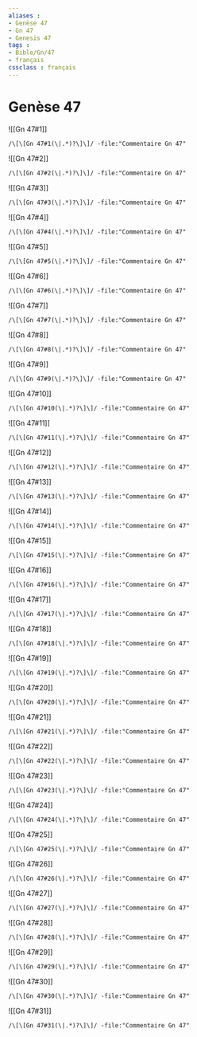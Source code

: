 ```yaml
---
aliases : 
- Genèse 47
- Gn 47
- Genesis 47
tags : 
- Bible/Gn/47
- français
cssclass : français
---
```


# Genèse 47

![[Gn 47#1]]

```query
/\[\[Gn 47#1(\|.*)?\]\]/ -file:"Commentaire Gn 47"
```

![[Gn 47#2]]

```query
/\[\[Gn 47#2(\|.*)?\]\]/ -file:"Commentaire Gn 47"
```

![[Gn 47#3]]

```query
/\[\[Gn 47#3(\|.*)?\]\]/ -file:"Commentaire Gn 47"
```

![[Gn 47#4]]

```query
/\[\[Gn 47#4(\|.*)?\]\]/ -file:"Commentaire Gn 47"
```

![[Gn 47#5]]

```query
/\[\[Gn 47#5(\|.*)?\]\]/ -file:"Commentaire Gn 47"
```

![[Gn 47#6]]

```query
/\[\[Gn 47#6(\|.*)?\]\]/ -file:"Commentaire Gn 47"
```

![[Gn 47#7]]

```query
/\[\[Gn 47#7(\|.*)?\]\]/ -file:"Commentaire Gn 47"
```

![[Gn 47#8]]

```query
/\[\[Gn 47#8(\|.*)?\]\]/ -file:"Commentaire Gn 47"
```

![[Gn 47#9]]

```query
/\[\[Gn 47#9(\|.*)?\]\]/ -file:"Commentaire Gn 47"
```

![[Gn 47#10]]

```query
/\[\[Gn 47#10(\|.*)?\]\]/ -file:"Commentaire Gn 47"
```

![[Gn 47#11]]

```query
/\[\[Gn 47#11(\|.*)?\]\]/ -file:"Commentaire Gn 47"
```

![[Gn 47#12]]

```query
/\[\[Gn 47#12(\|.*)?\]\]/ -file:"Commentaire Gn 47"
```

![[Gn 47#13]]

```query
/\[\[Gn 47#13(\|.*)?\]\]/ -file:"Commentaire Gn 47"
```

![[Gn 47#14]]

```query
/\[\[Gn 47#14(\|.*)?\]\]/ -file:"Commentaire Gn 47"
```

![[Gn 47#15]]

```query
/\[\[Gn 47#15(\|.*)?\]\]/ -file:"Commentaire Gn 47"
```

![[Gn 47#16]]

```query
/\[\[Gn 47#16(\|.*)?\]\]/ -file:"Commentaire Gn 47"
```

![[Gn 47#17]]

```query
/\[\[Gn 47#17(\|.*)?\]\]/ -file:"Commentaire Gn 47"
```

![[Gn 47#18]]

```query
/\[\[Gn 47#18(\|.*)?\]\]/ -file:"Commentaire Gn 47"
```

![[Gn 47#19]]

```query
/\[\[Gn 47#19(\|.*)?\]\]/ -file:"Commentaire Gn 47"
```

![[Gn 47#20]]

```query
/\[\[Gn 47#20(\|.*)?\]\]/ -file:"Commentaire Gn 47"
```

![[Gn 47#21]]

```query
/\[\[Gn 47#21(\|.*)?\]\]/ -file:"Commentaire Gn 47"
```

![[Gn 47#22]]

```query
/\[\[Gn 47#22(\|.*)?\]\]/ -file:"Commentaire Gn 47"
```

![[Gn 47#23]]

```query
/\[\[Gn 47#23(\|.*)?\]\]/ -file:"Commentaire Gn 47"
```

![[Gn 47#24]]

```query
/\[\[Gn 47#24(\|.*)?\]\]/ -file:"Commentaire Gn 47"
```

![[Gn 47#25]]

```query
/\[\[Gn 47#25(\|.*)?\]\]/ -file:"Commentaire Gn 47"
```

![[Gn 47#26]]

```query
/\[\[Gn 47#26(\|.*)?\]\]/ -file:"Commentaire Gn 47"
```

![[Gn 47#27]]

```query
/\[\[Gn 47#27(\|.*)?\]\]/ -file:"Commentaire Gn 47"
```

![[Gn 47#28]]

```query
/\[\[Gn 47#28(\|.*)?\]\]/ -file:"Commentaire Gn 47"
```

![[Gn 47#29]]

```query
/\[\[Gn 47#29(\|.*)?\]\]/ -file:"Commentaire Gn 47"
```

![[Gn 47#30]]

```query
/\[\[Gn 47#30(\|.*)?\]\]/ -file:"Commentaire Gn 47"
```

![[Gn 47#31]]

```query
/\[\[Gn 47#31(\|.*)?\]\]/ -file:"Commentaire Gn 47"
```

